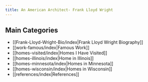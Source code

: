 ```yaml
---
title: An American Architect- Frank Lloyd Wright
---
```



## Main Categories

* [[Frank-Lloyd-Wright-Bio/index|Frank Lloyd Wright Biography]]
* [[work-famous/index|Famous Work]]
* [[homes-visited/index|Homes I Have Visited]]
* [[homes-illinois/index|Home in Illinois]]
* [[homes-minnesota/index|Homes in Minnesota]]
* [[homes-wisconsin/index|Homes in Wisconsin]]
* [[references/index|References]]
